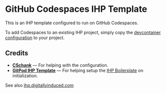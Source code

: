 # GitHub Codespaces IHP Template

This is an IHP template configured to run on GitHub Codespaces.

To add Codespaces to an existing IHP project, simply copy the [devcontainer configuration](.devcontainer/devcontainer.json) to your project.

## Credits

- __[CSchank](https://github.com/CSchank)__ — For helping with the configuration.
- __[GitPod IHP Template]()__ — For helping setup the [IHP Boilerplate](https://github.com/digitallyinduced/ihp-boilerplate) on initialization. 

See also [ihp.digitallyinduced.com](https://ihp.digitallyinduced.com/)
